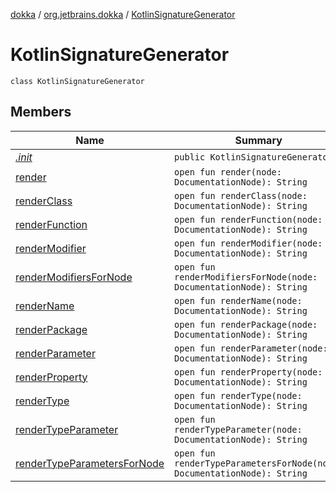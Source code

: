 [dokka](../../index.md) / [org.jetbrains.dokka](../index.md) / [KotlinSignatureGenerator](index.md)

# KotlinSignatureGenerator

```
class KotlinSignatureGenerator
```
## Members
| Name | Summary |
|------|---------|
|[*.init*](_init_.md)|`public KotlinSignatureGenerator()`<br>|
|[render](render.md)|`open fun render(node: DocumentationNode): String`<br>|
|[renderClass](renderClass.md)|`open fun renderClass(node: DocumentationNode): String`<br>|
|[renderFunction](renderFunction.md)|`open fun renderFunction(node: DocumentationNode): String`<br>|
|[renderModifier](renderModifier.md)|`open fun renderModifier(node: DocumentationNode): String`<br>|
|[renderModifiersForNode](renderModifiersForNode.md)|`open fun renderModifiersForNode(node: DocumentationNode): String`<br>|
|[renderName](renderName.md)|`open fun renderName(node: DocumentationNode): String`<br>|
|[renderPackage](renderPackage.md)|`open fun renderPackage(node: DocumentationNode): String`<br>|
|[renderParameter](renderParameter.md)|`open fun renderParameter(node: DocumentationNode): String`<br>|
|[renderProperty](renderProperty.md)|`open fun renderProperty(node: DocumentationNode): String`<br>|
|[renderType](renderType.md)|`open fun renderType(node: DocumentationNode): String`<br>|
|[renderTypeParameter](renderTypeParameter.md)|`open fun renderTypeParameter(node: DocumentationNode): String`<br>|
|[renderTypeParametersForNode](renderTypeParametersForNode.md)|`open fun renderTypeParametersForNode(node: DocumentationNode): String`<br>|
